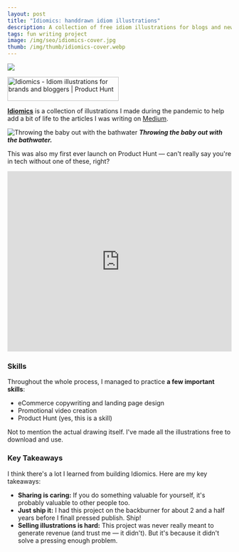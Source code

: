 ```yaml
---
layout: post
title: "Idiomics: handdrawn idiom illustrations"
description: A collection of free idiom illustrations for blogs and newsletters.
tags: fun writing project
image: /img/seo/idiomics-cover.jpg
thumb: /img/thumb/idiomics-cover.webp
---
```


![](/murtohilali.github.io/img/seo/idiomics-cover.jpg)

<a href="https://www.producthunt.com/posts/idiomics?utm_source=badge-featured&utm_medium=badge&utm_souce=badge-idiomics" target="_blank"><img src="https://api.producthunt.com/widgets/embed-image/v1/featured.svg?post_id=363962&theme=light" alt="Idiomics - Idiom&#0032;illustrations&#0032;for&#0032;brands&#0032;and&#0032;bloggers | Product Hunt" style="width: 250px; height: 54px;" width="250" height="54" /></a>

**[Idiomics](https://idiomics.com/)** is a collection of illustrations I made during the pandemic to help add a bit of life to the articles I was writing on [Medium](https://murto.medium.com).

![Throwing the baby out with the bathwater](/murtohilali.github.io/img/articles/baby-bathwater-colour.png)
***Throwing the baby out with the bathwater.***

This was also my first ever launch on Product Hunt — can't really say you're in tech without one of these, right?
<div style="max-width: 100%;">
    <iframe style="border: none; width: 100%;" src="https://cards.producthunt.com/cards/posts/363962?v=1" height="405" frameborder="0" scrolling="no" allowfullscreen></iframe>
</div>

### Skills
Throughout the whole process, I managed to practice **a few important skills**:
- eCommerce copywriting and landing page design
- Promotional video creation
- Product Hunt (yes, this is a skill)

Not to mention the actual drawing itself. I've made all the illustrations free to download and use.
### Key Takeaways
I think there's a lot I learned from building Idiomics. Here are my key takeaways:
- **Sharing is caring:** If you do something valuable for yourself, it's probably valuable to other people too.
- **Just ship it:** I had this project on the backburner for about 2 and a half years before I finall pressed publish. Ship!
- **Selling illustrations is hard:** This project was never really meant to generate revenue (and trust me — it didn't). But it's because it didn't solve a pressing enough problem.